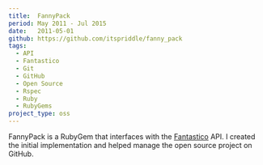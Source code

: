 ```yaml
---
title:  FannyPack
period: May 2011 - Jul 2015
date:   2011-05-01
github: https://github.com/itspriddle/fanny_pack
tags:
  - API
  - Fantastico
  - Git
  - GitHub
  - Open Source
  - Rspec
  - Ruby
  - RubyGems
project_type: oss
---
```


FannyPack is a RubyGem that interfaces with the [Fantastico][] API. I created
the initial implementation and helped manage the open source project on
GitHub.

[Fantastico]: https://www.netenberg.com/fantastico.php

